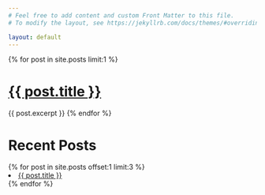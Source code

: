 ```yaml
---
# Feel free to add content and custom Front Matter to this file.
# To modify the layout, see https://jekyllrb.com/docs/themes/#overriding-theme-defaults

layout: default
---
```

{% for post in site.posts limit:1 %}
  <h1><a href="{{ post.url }}">{{ post.title }}</a></h1>
  {{ post.excerpt }}
{% endfor %}
<h1>Recent Posts</h1>
{% for post in site.posts offset:1 limit:3 %}
  <li>
    <a href="{{ post.url }}">{{ post.title }}</a>
  </li>
{% endfor %}

